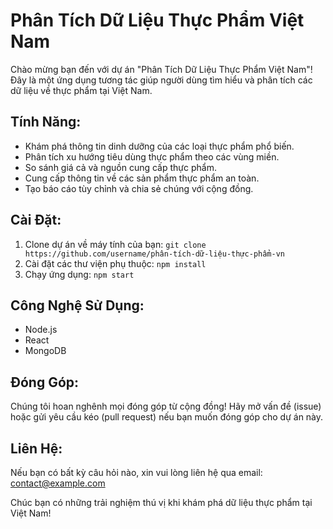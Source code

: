 # Phân Tích Dữ Liệu Thực Phẩm Việt Nam

Chào mừng bạn đến với dự án "Phân Tích Dữ Liệu Thực Phẩm Việt Nam"! Đây là một ứng dụng tương tác giúp người dùng tìm hiểu và phân tích các dữ liệu về thực phẩm tại Việt Nam.

## Tính Năng:
- Khám phá thông tin dinh dưỡng của các loại thực phẩm phổ biến.
- Phân tích xu hướng tiêu dùng thực phẩm theo các vùng miền.
- So sánh giá cả và nguồn cung cấp thực phẩm.
- Cung cấp thông tin về các sản phẩm thực phẩm an toàn.
- Tạo báo cáo tùy chỉnh và chia sẻ chúng với cộng đồng.

## Cài Đặt:
1. Clone dự án về máy tính của bạn:  `git clone https://github.com/username/phân-tích-dữ-liệu-thực-phẩm-vn`
2. Cài đặt các thư viện phụ thuộc: `npm install`
3. Chạy ứng dụng: `npm start`

## Công Nghệ Sử Dụng:
- Node.js
- React
- MongoDB

## Đóng Góp:
Chúng tôi hoan nghênh mọi đóng góp từ cộng đồng! Hãy mở vấn đề (issue) hoặc gửi yêu cầu kéo (pull request) nếu bạn muốn đóng góp cho dự án này.

## Liên Hệ:
Nếu bạn có bất kỳ câu hỏi nào, xin vui lòng liên hệ qua email: contact@example.com

Chúc bạn có những trải nghiệm thú vị khi khám phá dữ liệu thực phẩm tại Việt Nam!